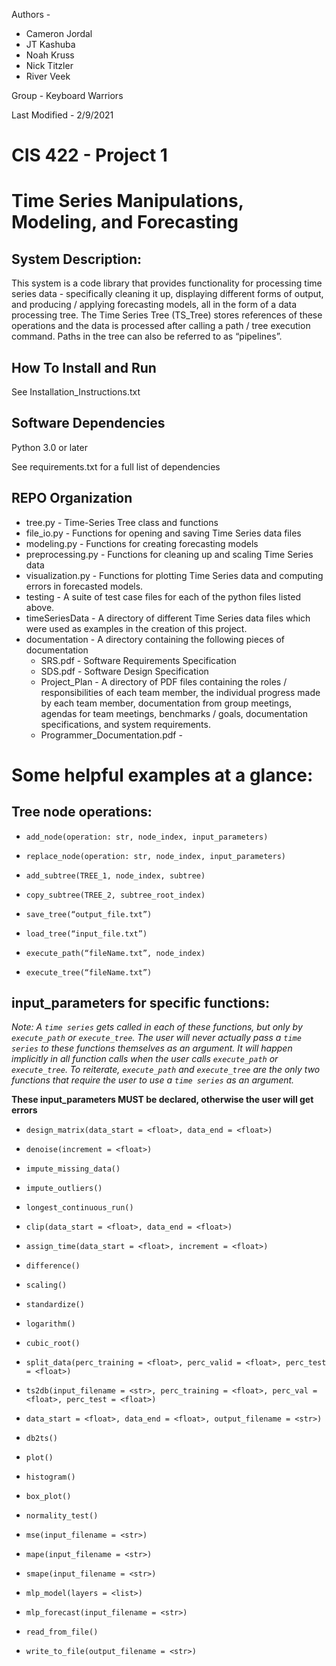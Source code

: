 Authors -

  * Cameron Jordal
  * JT Kashuba
  * Noah Kruss
  * Nick Titzler
  * River Veek

Group - Keyboard Warriors

Last Modified - 2/9/2021


# CIS 422 - Project 1
# Time Series Manipulations, Modeling, and Forecasting

## System Description:

This system is a code library that provides functionality for processing time
series data - specifically cleaning it up, displaying different forms of output,
and producing / applying forecasting models, all in the form of a data
processing tree. The Time Series Tree (TS_Tree) stores references of these
operations and the data is processed after calling a path / tree execution
command. Paths in the tree can also be referred to as “pipelines”.  

## How To Install and Run

See Installation_Instructions.txt

## Software Dependencies

Python 3.0 or later

See requirements.txt for a full list of dependencies


## REPO Organization

* tree.py - Time-Series Tree class and functions
* file_io.py - Functions for opening and saving Time Series data files
* modeling.py - Functions for creating forecasting models
* preprocessing.py - Functions for cleaning up and scaling Time Series data
* visualization.py - Functions for plotting Time Series data and computing
errors in forecasted models.
* testing - A suite of test case files for each of the python files listed above.
* timeSeriesData - A directory of different Time Series data files which were
used as examples in the creation of this project.
* documentation - A directory containing the following pieces of documentation
    * SRS.pdf - Software Requirements Specification
    * SDS.pdf - Software Design Specification
    * Project_Plan - A directory of PDF files containing the roles / responsibilities
of each team member, the individual progress made by each team member,
documentation from group meetings, agendas for team meetings, benchmarks / goals,
documentation specifications, and system requirements.
    * Programmer_Documentation.pdf -

# Some helpful examples at a glance:

## Tree node operations:

* `add_node(operation: str, node_index, input_parameters)`

* `replace_node(operation: str, node_index, input_parameters)`

* `add_subtree(TREE_1, node_index, subtree)`

* `copy_subtree(TREE_2, subtree_root_index)`

* `save_tree(“output_file.txt”)`

* `load_tree(“input_file.txt”)`

* `execute_path(“fileName.txt”, node_index)`

* `execute_tree(“fileName.txt”)`



## input_parameters for specific functions:

*Note: A `time series` gets called in each of these functions, but only by `execute_path` or `execute_tree`. The user will never actually pass a `time series` to these functions themselves as an argument. It will happen implicitly in all function calls when the user calls `execute_path` or `execute_tree`. To reiterate, `execute_path` and `execute_tree` are the only
two functions that require the user to use a `time series` as an argument.*

**These input_parameters MUST be declared, otherwise the user will get errors**

* `design_matrix(data_start = <float>, data_end = <float>)`

* `denoise(increment = <float>)`

* `impute_missing_data()`

* `impute_outliers()`

* `longest_continuous_run()`

* `clip(data_start = <float>, data_end = <float>)`

* `assign_time(data_start = <float>, increment = <float>)`

* `difference()`

* `scaling()`

* `standardize()`

* `logarithm()`

* `cubic_root()`

* `split_data(perc_training = <float>, perc_valid = <float>, perc_test = <float>)`

* `ts2db(input_filename = <str>, perc_training = <float>, perc_val = <float>, perc_test =
<float>)`

* `data_start = <float>, data_end = <float>, output_filename = <str>)`

* `db2ts()`

* `plot()`

* `histogram()`

* `box_plot()`

* `normality_test()`

* `mse(input_filename = <str>)`

* `mape(input_filename = <str>)`

* `smape(input_filename = <str>)`

* `mlp_model(layers = <list>)`

* `mlp_forecast(input_filename = <str>)`

* `read_from_file()`

* `write_to_file(output_filename = <str>)`
